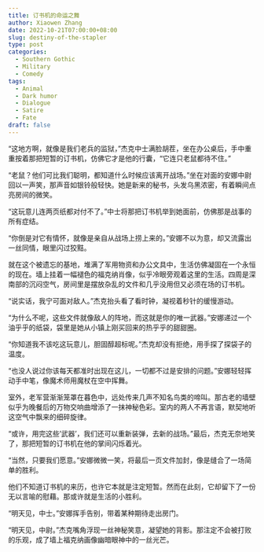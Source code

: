 ```yaml
---
title: 订书机的命运之舞
author: Xiaowen Zhang
date: 2022-10-21T07:00:00+08:00
slug: destiny-of-the-stapler
type: post
categories:
  - Southern Gothic
  - Military
  - Comedy
tags:
  - Animal
  - Dark humor
  - Dialogue
  - Satire
  - Fate
draft: false
---
```


“这地方啊，就像是我们老兵的监狱，”杰克中士满脸胡茬，坐在办公桌后，手中重重按着那把短暂的订书机，仿佛它才是他的行囊，“它连只老鼠都待不住。”

“老鼠？他们可比我们聪明，都知道什么时候应该离开战场。”坐在对面的安娜中尉回以一声笑，那声音如银铃般轻快。她是新来的秘书，头发乌黑浓密，有着瞬间点亮房间的微笑。

“这玩意儿连两页纸都对付不了。”中士将那把订书机举到她面前，仿佛那是战事的所有症结。

“你倒是对它有情怀，就像是亲自从战场上捞上来的。”安娜不以为意，却又流露出一丝同情，眼里闪过狡黠。

就在这个被遗忘的基地，堆满了军用物资和办公文具中，生活仿佛凝固在一个永恒的现在。墙上挂着一幅褪色的福克纳肖像，似乎冷眼旁观着这里的生活。四周是深南部的沉闷空气，房间里是摆放杂乱的文件和几乎没用但又必须在场的订书机。

“说实话，我宁可面对敌人。”杰克抬头看了看时钟，凝视着秒针的缓慢游动。

“为什么不呢，这些文件就像敌人的阵地，而这就是你的唯一武器。”安娜递过一个油乎乎的纸袋，袋里是她从小镇上刚买回来的热乎乎的甜甜圈。

“你知道我不该吃这玩意儿，胆固醇超标呢。”杰克却没有拒绝，用手探了探袋子的温度。

“也没人说过你该每天都准时出现在这儿，一切都不过是安排的问题。”安娜轻轻挥动手中笔，像魔术师用魔杖在空中挥舞。

室外，老军营渐渐笼罩在暮色中，远处传来几声不知名鸟类的啼叫。那古老的墙壁似乎为晚餐后的万物交响曲增添了一抹神秘色彩。室内的两人不再言语，默契地听这空气中飘来的细碎旋律。

“或许，用完这些’武器’，我们还可以重新装弹，去新的战场。”最后，杰克无奈地笑了，那把短暂的订书机在他的掌间闪烁着光。

“当然，只要我们愿意。”安娜微微一笑，将最后一页文件加封，像是缝合了一场简单的胜利。

他们不知道订书机的来历，也许它本就是注定短暂。然而在此刻，它却留下了一份无以言喻的慰藉。那或许就是生活的小胜利。

“明天见，中士。”安娜挥手告别，带着某种期待走出房门。

“明天见，中尉。”杰克嘴角浮现一丝神秘笑意，凝望她的背影。那注定不会被打败的乐观，成了墙上福克纳画像幽暗眼神中的一丝光芒。